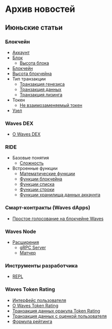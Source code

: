 # Архив новостей

##  Июньские статьи

### Блокчейн

* [Аккаунт](/blockchain/account.md)
* [Блок](/blockchain/block.md)
  * [Высота блока](/blockchain/block/block-height.md)
* [Блокчейн](/blockchain/blockchain.md)
* [Высота блокчейна](/blockchain/blockchain-height.md)
* Тип транзакции
  * [Транзакция генезиса](/blockchain/transaction-type/genesis-transaction.md)
  * [Транзакция данных](/blockchain/transaction-type/data-transaction.md)
  * [Транзакция лизинга](/blockchain/transaction-type/lease-transaction.md)
* Токен
  * [Не взаимозаменяемый токен](/blockchain/token/non-fungible-token.md)
* [Узел](/blockchain/node.md)

### Waves DEX

* [О Waves DEX](/waves-dex/about-waves-dex.md)

### RIDE

* Базовые понятия
  * [Сложность](/ride/base-concepts/complexity.md)
* Встроенные функции
  * [Математические функции](/ride/functions/built-in-functions/math-functions.md)
  * [Функции блокчейна](/ride/functions/built-in-functions/blockchain-functions.md)
  * [Функции списка](/ride/functions/built-in-functions/list-functions.md)
  * [Функции строки](/ride/functions/built-in-functions/string-functions.md)
  * [Функции хранилища данных аккаунта](/ride/functions/built-in-functions/account-data-storage-functions.md)


### Смарт-контракты (Waves dApps)

* [Простое голосование на блокчейне Waves](/smart-contracts/simple-voting-on-the-waves-blockchain.md)

### Waves Node

* [Расширения](/waves-node/extensions.md)
  * [gRPC Server](/waves-node/extensions/grpc-server.md)
  * [Матчер](/waves-node/extensions/matcher.md)

### Инструменты разработчика

* [REPL](/developer-tools/repl.md)

### Waves Token Rating

* [Интерфейс пользователя](/waves-token-rating/user-interface.md)
* [О Waves Token Rating](/waves-token-rating/about-waves-token-rating.md)
* [Транзакция данных оракула Token Rating](/waves-token-rating/data-transaction-of-the-token-rating-oracle.md)
* [Транзакция данных с оценкой пользователя](/waves-token-rating/data-transaction-with-user-s-rate.md)
* [Формула рейтинга](/waves-token-rating/rating-formula.md)
